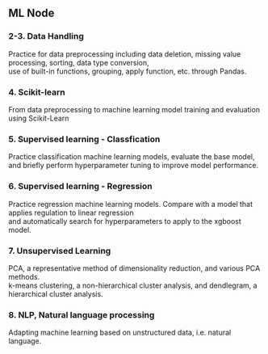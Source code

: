 ## ML Node

### 2-3. Data Handling

Practice for data preprocessing including data deletion, missing value processing, sorting, data type conversion,  
use of built-in functions, grouping, apply function, etc. through Pandas.  

### 4. Scikit-learn

From data preprocessing to machine learning model training and evaluation using Scikit-Learn  

### 5. Supervised learning - Classfication

Practice classification machine learning models, evaluate the base model,  
and briefly perform hyperparameter tuning to improve model performance.  

### 6. Supervised learning - Regression

Practice regression machine learning models. Compare with a model that applies regulation to linear regression  
and automatically search for hyperparameters to apply to the xgboost model.  

### 7. Unsupervised Learning

PCA, a representative method of dimensionality reduction, and various PCA methods.  
k-means clustering, a non-hierarchical cluster analysis, and dendlegram, a hierarchical cluster analysis.  

### 8. NLP, Natural language processing

Adapting machine learning based on unstructured data, i.e. natural language.  

